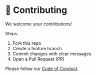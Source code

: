 # 🤝 Contributing

We welcome your contributions!

Steps:
1. Fork this repo
2. Create a feature branch
3. Commit changes with clear messages
4. Open a Pull Request (PR)

Please follow our [Code of Conduct](https://github.com/REChain-Network-Solutions/.github/blob/main/CODE_OF_CONDUCT.md).